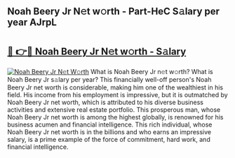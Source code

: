 ## Noah Beery Jr N𝚎t w𝚘rth - Part-HeC S𝚊lary per year AJrpL

# <h2><a href="http://gc3hs6.nevu.top/?p=Noah+Beery+Jr">🔗 👉🔴 Noah Beery Jr N𝚎t w𝚘rth - S𝚊lary</a></h2>

[![Noah Beery Jr N𝚎t W𝚘rth](https://i.imgur.com/Oavwk0R.jpeg)](http://gc3hs6.nevu.top/?p=Noah+Beery+Jr)
What is Noah Beery Jr n𝚎t w𝚘rth? What is Noah Beery Jr s𝚊lary per year?
This financially well-off person's Noah Beery Jr net worth is considerable, making him one of the wealthiest in his field. His income from his employment is impressive, but it is outmatched by Noah Beery Jr net worth, which is attributed to his diverse business activities and extensive real estate portfolio. This prosperous man, whose Noah Beery Jr net worth is among the highest globally, is renowned for his business acumen and financial intelligence. This rich individual, whose Noah Beery Jr net worth is in the billions and who earns an impressive salary, is a prime example of the force of commitment, hard work, and financial intelligence.
